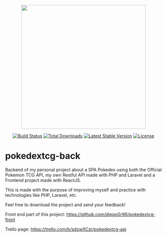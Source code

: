 <p align="center"><a href="https://laravel.com" target="_blank"><img src="https://raw.githubusercontent.com/laravel/art/master/logo-lockup/5%20SVG/2%20CMYK/1%20Full%20Color/laravel-logolockup-cmyk-red.svg" width="400"></a></p>

<p align="center">
<a href="https://travis-ci.org/laravel/framework"><img src="https://travis-ci.org/laravel/framework.svg" alt="Build Status"></a>
<a href="https://packagist.org/packages/laravel/framework"><img src="https://img.shields.io/packagist/dt/laravel/framework" alt="Total Downloads"></a>
<a href="https://packagist.org/packages/laravel/framework"><img src="https://img.shields.io/packagist/v/laravel/framework" alt="Latest Stable Version"></a>
<a href="https://packagist.org/packages/laravel/framework"><img src="https://img.shields.io/packagist/l/laravel/framework" alt="License"></a>
</p>

# pokedextcg-back
Backend of my personal project about a SPA Pokedex using both the Official Pokemon TCG API, my own Restful API made with PHP and Laravel and a Frontend project made with ReactJS.

This is made with the purpose of improving myself and practice with technologies like PHP, Laravel, etc.

Feel free to download the project and send your feedback!


Front end part of this project: https://github.com/diegoGr96/pokedextcg-front

Trello page: https://trello.com/b/sdzwXCzr/pokedextcg-api
